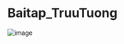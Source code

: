# Baitap_TruuTuong
![image](https://github.com/user-attachments/assets/fb73f570-dc17-47aa-881c-325152b064c4)
